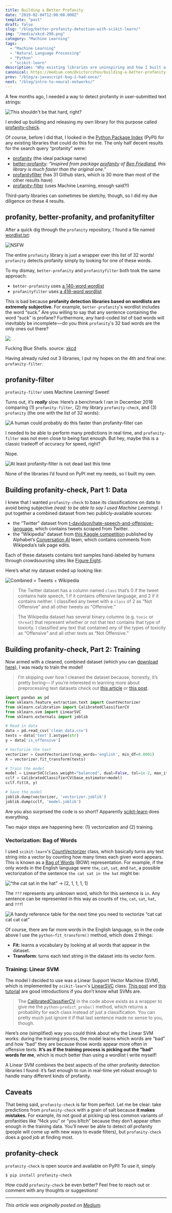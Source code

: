 ```yaml
---
title: Building a Better Profanity
date: "2019-02-04T12:00:00.000Z"
template: "post"
draft: false
slug: "/blog/better-profanity-detection-with-scikit-learn/"
img: "/media/xkcd-290.png"
category: "Machine Learning"
tags:
  - "Machine Learning"
  - "Natural Language Processing"
  - "Python"
  - "scikit-learn"
description: "Why existing libraries are uninspiring and how I built a better one."
canonical: https://medium.com/@victorczhou/building-a-better-profanity-detection-library-with-scikit-learn-3638b2f2c4c2
prev: "/blog/a-javascript-bug-i-had-once/"
next: "/blog/intro-to-neural-networks/"
---
```


A few months ago, I needed a way to detect profanity in user-submitted text strings:

![This shouldn't be that hard, right?](https://cdn-images-1.medium.com/max/1600/1*i2fk4aGvplR7le_3PPajAA.png)

I ended up building and releasing my own library for this purpose called [profanity-check](https://github.com/vzhou842/profanity-check).

Of course, before I did that, I looked in the [Python Package Index](https://pypi.org/) (PyPI) for any existing libraries that could do this for me. The only half decent results for the search query “profanity” were:

*   [profanity](https://pypi.org/project/profanity/) (the ideal package name)
*   [better-profanity](https://pypi.org/project/better-profanity/): _“Inspired from package_ [_profanity_](https://github.com/ben174/profanity) _of_ [_Ben Friedland_](https://github.com/ben174)_, this library is much faster than the original one.”_
*   [profanityfilter](https://pypi.org/project/profanityfilter/) (has 31 Github stars, which is 30 more than most of the other results have)
*   [profanity-filter](https://pypi.org/project/profanity-filter/) (uses Machine Learning, enough said?!)

Third-party libraries can sometimes be sketchy, though, so I did my due diligence on these 4 results.

## profanity, better-profanity, and profanityfilter

After a quick dig through the `profanity` repository, I found a file named [wordlist.txt](https://github.com/ben174/profanity/blob/master/profanity/data/wordlist.txt):

![NSFW](https://cdn-images-1.medium.com/max/2000/1*0lTbmHR5WE7HZ8wCvLpqtg.png)

The entire `profanity` library is just a wrapper over this list of 32 words! `profanity` detects profanity simply by looking for one of these words.

To my dismay, `better-profanity` and `profanityfilter` both took the same approach:

*   `better-profanity` uses [a 140-word wordlist](https://github.com/snguyenthanh/better_profanity/blob/master/better_profanity/profanity_wordlist.txt)
*   `profanityfilter` uses [a 418-word wordlist](https://github.com/areebbeigh/profanityfilter/blob/master/profanityfilter/data/badwords.txt)

This is bad because **profanity detection libraries based on wordlists are extremely subjective.** For example, `better-profanity`'s wordlist includes the word “suck.” Are you willing to say that any sentence containing the word “suck” is profane? Furthermore, any hard-coded list of bad words will inevitably be incomplete — do you think `profanity`'s 32 bad words are the only ones out there?


![](/media/xkcd-290.png)
<figcaption>
  Fucking Blue Shells. source: <a href="https://xkcd.com/290/" target="_blank">xkcd</a>
</figcaption>

Having already ruled out 3 libraries, I put my hopes on the 4th and final one: `profanity-filter`.

## profanity-filter

`profanity-filter` uses Machine Learning! Sweet!

Turns out, it’s **_really_** slow. Here’s a benchmark I ran in December 2018 comparing (1) `profanity-filter`, (2) my library `profanity-check`, and (3) `profanity` (the one with the list of 32 words):

![A human could probably do this faster than profanity-filter can](https://cdn-images-1.medium.com/max/1600/1*KRJEl4YHfSTk9PmmScIcUA.png)

I needed to be able to perform many predictions in real time, and `profanity-filter` was not even close to being fast enough. But hey, maybe this is a classic tradeoff of accuracy for speed, right?

Nope.

![At least profanity-filter is not dead last this time](https://cdn-images-1.medium.com/max/1600/1*LYOeGE6vTXTAKhJ_W1fZgQ.png)

None of the libraries I’d found on PyPI met my needs, so I built my own.

## Building profanity-check, Part 1: Data

I knew that I wanted `profanity-check` to base its classifications on data to avoid being subjective _(read: to be able to say I used Machine Learning)_. I put together a combined dataset from two publicly-available sources:

*   the “Twitter” dataset from [t-davidson/hate-speech-and-offensive-language](https://github.com/t-davidson/hate-speech-and-offensive-language/tree/master/data), which contains tweets scraped from Twitter.
*   the “Wikipedia” dataset from [this Kaggle competition](https://www.kaggle.com/c/jigsaw-toxic-comment-classification-challenge) published by Alphabet’s [Conversation AI](https://conversationai.github.io/) team, which contains comments from Wikipedia’s talk page edits.

Each of these datasets contains text samples hand-labeled by humans through crowdsourcing sites like [Figure Eight](https://www.figure-eight.com/).

Here’s what my dataset ended up looking like:

![Combined = Tweets + Wikipedia](https://cdn-images-1.medium.com/max/1600/1*Bw_we8cbs-WOpWXOCxzSTg.png)

> The Twitter dataset has a column named `class` that’s 0 if the tweet contains hate speech, 1 if it contains offensive language, and 2 if it contains neither. I classified any tweet with a `class` of 2 as “Not Offensive” and all other tweets as “Offensive.”

> The Wikipedia dataset has several binary columns (e.g. `toxic` or `threat`) that represent whether or not that text contains that type of toxicity. I classified any text that contained _any_ of the types of toxicity as “Offensive” and all other texts as “Not Offensive.”

## Building profanity-check, Part 2: Training

Now armed with a cleaned, combined dataset (which you can [download here](https://github.com/vzhou842/profanity-check/blob/master/profanity_check/data/clean_data.csv)), I was ready to train the model!

> I’m skipping over how I cleaned the dataset because, honestly, it’s pretty boring— if you’re interested in learning more about preprocessing text datasets check out [this article](https://machinelearningmastery.com/clean-text-machine-learning-python/) or [this post](https://medium.com/@datamonsters/text-preprocessing-in-python-steps-tools-and-examples-bf025f872908).

```python
import pandas as pd
from sklearn.feature_extraction.text import CountVectorizer
from sklearn.calibration import CalibratedClassifierCV
from sklearn.svm import LinearSVC
from sklearn.externals import joblib

# Read in data
data = pd.read_csv('clean_data.csv')
texts = data['text'].astype(str)
y = data['is_offensive']

# Vectorize the text
vectorizer = CountVectorizer(stop_words='english', min_df=0.0001)
X = vectorizer.fit_transform(texts)

# Train the model
model = LinearSVC(class_weight="balanced", dual=False, tol=1e-2, max_iter=1e5)
cclf = CalibratedClassifierCV(base_estimator=model)
cclf.fit(X, y)

# Save the model
joblib.dump(vectorizer, 'vectorizer.joblib')
joblib.dump(cclf, 'model.joblib')
```
<figcaption>
  Are you also surprised the code is so short?
  Apparently <a href="https://scikit-learn.org/" target="_blank">scikit-learn</a> does everything.
</figcaption>

Two major steps are happening here: (1) vectorization and (2) training.

### Vectorization: Bag of Words

I used `scikit-learn`'s [CountVectorizer](https://scikit-learn.org/stable/modules/generated/sklearn.feature_extraction.text.CountVectorizer.html) class, which basically turns any text string into a vector by counting how many times each given word appears. This is known as a [Bag of Words](https://en.wikipedia.org/wiki/Bag-of-words_model) (BOW) representation. For example, if the only words in the English language were `the`, `cat`, `sat`, and `hat`, a possible vectorization of the sentence `the cat sat in the hat` might be:

![“the cat sat in the hat” -> [2, 1, 1, 1, 1]](https://cdn-images-1.medium.com/max/1600/1*sbnts1u_QFB_V-X5DSC3pg.png)

The `???` represents any unknown word, which for this sentence is `in`. Any sentence can be represented in this way as counts of `the`, `cat`, `sat`, `hat`, and `???`!

![A handy reference table for the next time you need to vectorize “cat cat cat cat cat”](https://cdn-images-1.medium.com/max/1600/1*-wONWZDab2gNQP3Rfdpt_A.png)

Of course, there are far more words in the English language, so in the code above I use the `python›fit_transform()` method, which does 2 things:

*   **Fit:** learns a vocabulary by looking at all words that appear in the dataset.
*   **Transform**: turns each text string in the dataset into its vector form.

### Training: Linear SVM

The model I decided to use was a Linear Support Vector Machine (SVM), which is implemented by `scikit-learn`'s [LinearSVC](https://scikit-learn.org/stable/modules/generated/sklearn.svm.LinearSVC.html) class. [This post](https://medium.com/machine-learning-101/chapter-2-svm-support-vector-machine-theory-f0812effc72) and [this tutorial](https://www.svm-tutorial.com/2014/11/svm-understanding-math-part-1/) are good introductions if you don’t know what SVMs are.

> The [CalibratedClassifierCV](https://scikit-learn.org/stable/modules/generated/sklearn.calibration.CalibratedClassifierCV.html) in the code above exists as a wrapper to give me the `python›predict_proba()` method, which returns a probability for each class instead of just a classification. You can pretty much just ignore it if that last sentence made no sense to you, though.

Here’s one (simplified) way you could think about why the Linear SVM works: during the training process, the model learns which words are “bad” and how “bad” they are because those words appear more often in offensive texts. **It’s as if the training process is picking out the “bad” words for me**, which is much better than using a wordlist I write myself!

A Linear SVM combines the best aspects of the other profanity detection libraries I found: it’s fast enough to run in real-time yet robust enough to handle many different kinds of profanity.

## Caveats

That being said, `profanity-check` is far from perfect. Let me be clear: take predictions from `profanity-check` with a grain of salt because **it makes mistakes.** For example, its not good at picking up less common variants of profanities like “f4ck you” or “you b1tch” because they don’t appear often enough in the training data. You’ll never be able to detect _all_ profanity (people will come up with new ways to evade filters), but `profanity-check` does a good job at finding most.

## profanity-check

`profanity-check` is open source and available on PyPI! To use it, simply

```
$ pip install profanity-check
```

How could `profanity-check` be even better? Feel free to reach out or comment with any thoughts or suggestions!

* * *

_This article was originally posted on [Medium](https://medium.com/@victorczhou/building-a-better-profanity-detection-library-with-scikit-learn-3638b2f2c4c2)._

